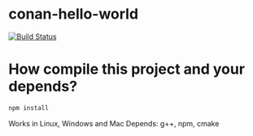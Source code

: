 # conan-hello-world

[![Build Status](https://travis-ci.org/makiolo/conan-hello-world.svg?branch=master)](https://travis-ci.org/makiolo/conan-hello-world)

# How compile this project and your depends?

```bash
npm install
```

Works in Linux, Windows and Mac
Depends: g++, npm, cmake
